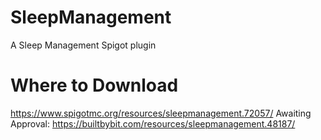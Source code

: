 # SleepManagement
 A Sleep Management Spigot plugin
# Where to Download
 https://www.spigotmc.org/resources/sleepmanagement.72057/
 Awaiting Approval: https://builtbybit.com/resources/sleepmanagement.48187/ 
